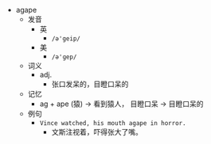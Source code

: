 - agape
  - 发音
    - 英
      - `/ə'geip/`
    - 美
      - `/ə'ɡep/`
  - 词义
    - adj.
      - 张口发呆的，目瞪口呆的
  - 记忆
    - ag + ape (猿) → 看到猿人， 目瞪口呆 → 目瞪口呆的
  - 例句
    - `Vince watched, his mouth agape in horror.`
      - 文斯注视着，吓得张大了嘴。

